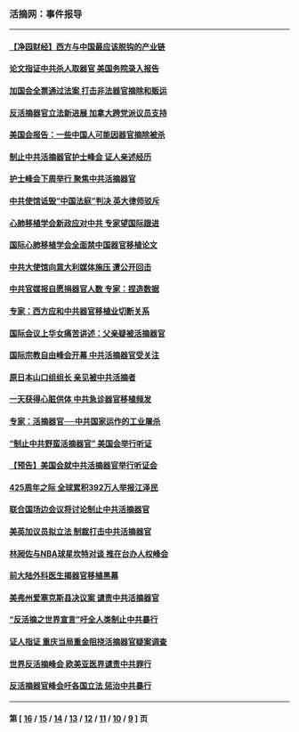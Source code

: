 ### 活摘网：事件报导
---
#### [【净园财经】西方与中国最应该脱钩的产业链](../../pages/nf5877/n14016113.md?07110430) 
#### [论文指证中共杀人取器官 美国务院录入报告](../../pages/nf5877/n13999890.md?07110430) 
#### [加国会全票通过法案 打击非法器官摘除和贩运](../../pages/nf5877/n13884924.md?07110430) 
#### [反活摘器官立法新进展 加拿大跨党派议员支持](../../pages/nf5877/n13876061.md?07110430) 
#### [美国会报告：一些中国人可能因器官摘除被杀](../../pages/nf5877/n13867964.md?07110430) 
#### [制止中共活摘器官护士峰会 证人亲述经历](../../pages/nf5877/n13859007.md?07110430) 
#### [护士峰会下周举行 聚焦中共活摘器官](../../pages/nf5877/n13855418.md?07110430) 
#### [中共使馆诋毁“中国法庭”判决 英大律师驳斥](../../pages/nf5877/n13833945.md?07110430) 
#### [心肺移植学会新政应对中共 专家望国际跟进](../../pages/nf5877/n13829043.md?07110430) 
#### [国际心肺移植学会全面禁中国器官移植论文](../../pages/nf5877/n13827785.md?07110430) 
#### [中共大使馆向意大利媒体施压 遭公开回击](../../pages/nf5877/n13826038.md?07110430) 
#### [中共官媒报自愿捐器官人数 专家：捏造数据](../../pages/nf5877/n13814130.md?07110430) 
#### [专家：西方应和中共器官移植业切断关系](../../pages/nf5877/n13772828.md?07110430) 
#### [国际会议上华女痛苦讲述：父亲疑被活摘器官](../../pages/nf5877/n13771583.md?07110430) 
#### [国际宗教自由峰会开幕 中共活摘器官受关注](../../pages/nf5877/n13769995.md?07110430) 
#### [原日本山口组组长 亲见被中共活摘者](../../pages/nf5877/n13767360.md?07110430) 
#### [一天获得心脏供体 中共急诊器官移植频发](../../pages/nf5877/n13764689.md?07110430) 
#### [专家：活摘器官──中共国家运作的工业屠杀](../../pages/nf5877/n13761178.md?07110430) 
#### [“制止中共野蛮活摘器官” 美国会举行听证](../../pages/nf5877/n13735831.md?07110430) 
#### [【预告】美国会就中共活摘器官举行听证会](../../pages/nf5877/n13732843.md?07110430) 
#### [425周年之际 全球累积392万人举报江泽民](../../pages/nf5877/n13719232.md?07110430) 
#### [联合国场边会议将讨论制止中共活摘器官](../../pages/nf5877/n13656361.md?07110430) 
#### [美英加议员拟立法 制裁打击中共活摘器官](../../pages/nf5877/n13430251.md?07110430) 
#### [林昶佐与NBA球星坎特对谈 推在台办人权峰会](../../pages/nf5877/n13414467.md?07110430) 
#### [前大陆外科医生揭器官移植黑幕](../../pages/nf5877/n13401416.md?07110430) 
#### [美弗州爱塞克斯县决议案 谴责中共活摘器官](../../pages/nf5877/n13320919.md?07110430) 
#### [“反活摘之世界宣言”吁全人类制止中共暴行](../../pages/nf5877/n13259730.md?07110430) 
#### [证人指证 重庆当局重金阻挠活摘器官疑案调查](../../pages/nf5877/n13259127.md?07110430) 
#### [世界反活摘峰会 欧美亚医界谴责中共罪行](../../pages/nf5877/n13253550.md?07110430) 
#### [反活摘器官峰会吁各国立法 惩治中共暴行](../../pages/nf5877/n13245052.md?07110430) 

---
#### 第 [ [16](./16.md?07110430) / [15](./15.md?07110430) / [14](./14.md?07110430) / [13](./13.md?07110430) / [12](./12.md?07110430) / [11](./11.md?07110430) / [10](./10.md?07110430) / [9](./9.md?07110430) ] 页
